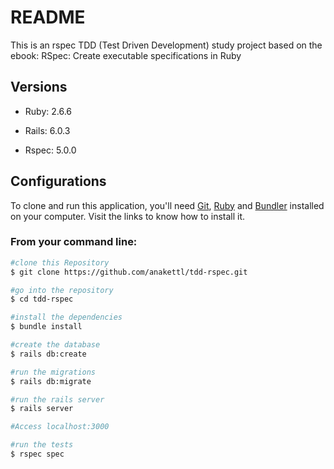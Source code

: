 # README

This is an rspec TDD (Test	 Driven Development) study project based on the ebook: RSpec: Create executable specifications in Ruby

## Versions

* Ruby: 2.6.6

* Rails: 6.0.3

* Rspec: 5.0.0

## Configurations
To clone and run this application, you'll need [Git](https://docs.github.com/en/github/getting-started-with-github/set-up-git), [Ruby](https://www.ruby-lang.org/en/documentation/installation/) and [Bundler](https://bundler.io/) installed on your computer.
Visit the links to know how to install it.

### From your command line:
``` bash
#clone this Repository
$ git clone https://github.com/anakettl/tdd-rspec.git

#go into the repository
$ cd tdd-rspec

#install the dependencies
$ bundle install

#create the database
$ rails db:create

#run the migrations
$ rails db:migrate

#run the rails server
$ rails server

#Access localhost:3000

#run the tests
$ rspec spec
```
